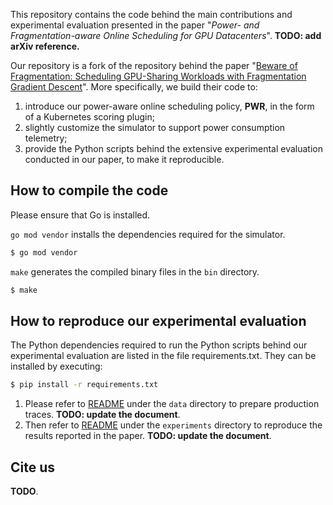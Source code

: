 This repository contains the code behind the main contributions and experimental evaluation presented in the paper "*Power- and Fragmentation-aware Online Scheduling for GPU Datacenters*". **TODO: add arXiv reference.**

Our repository is a fork of the repository behind the paper "[Beware of Fragmentation: Scheduling GPU-Sharing Workloads with Fragmentation Gradient Descent](https://www.usenix.org/system/files/atc23-weng.pdf)". More specifically, we build their code to:

1. introduce our power-aware online scheduling policy, **PWR**, in the form of a Kubernetes scoring plugin;
2. slightly customize the simulator to support power consumption telemetry;
3. provide the Python scripts behind the extensive experimental evaluation conducted in our paper, to make it reproducible.

## How to compile the code

Please ensure that Go is installed.

`go mod vendor` installs the dependencies required for the simulator. 

```bash
$ go mod vendor
```

`make` generates the compiled binary files in the `bin` directory.

```bash
$ make
```

## How to reproduce our experimental evaluation

The Python dependencies required to run the Python scripts behind our experimental evaluation are listed in the file requirements.txt. They can be installed by executing:

```bash
$ pip install -r requirements.txt
```

1. Please refer to [README](data/README.md) under the `data` directory to prepare production traces. **TODO: update the document**.
2. Then refer to [README](experiments/README.md) under the `experiments` directory to reproduce the results reported in the paper. **TODO: update the document**.


## Cite us

**TODO**.
